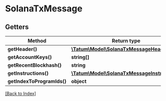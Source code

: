 # SolanaTxMessage

## Getters

Method | Return type | Description | Notes
------------ | ------------- | ------------- | -------------
**getHeader()** | [**\Tatum\Model\SolanaTxMessageHeader**](SolanaTxMessageHeader.md) |  | [optional]
**getAccountKeys()** | **string[]** |  | [optional]
**getRecentBlockhash()** | **string** |  | [optional]
**getInstructions()** | [**\Tatum\Model\SolanaTxMessageInstruction[]**](SolanaTxMessageInstruction.md) |  | [optional]
**getIndexToProgramIds()** | **object** |  | [optional]

[[Back to Index]](../index.md)
